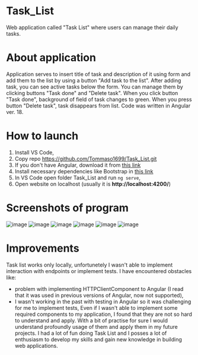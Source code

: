 # Task_List
Web application called "Task List" where users can manage their daily tasks.
# About application
Application serves to insert title of task and description of it using form and add them to the list by using a button "Add task to the list".
After adding task, you can see active tasks below the form. You can manage them by clicking buttons "Task done" and "Delete task". When you click
button "Task done", background of field of task changes to green. When you press button "Delete task", task disappears from list. Code was written
in Angular ver. 18.
# How to launch
1. Install VS Code,
2. Copy repo https://github.com/Tommaso1699/Task_List.git
3. If you don't have Angular, download it from [this link](https://angular.dev/installation)
4. Install necessary dependencies like Bootstrap in [this link](https://getbootstrap.com/)
5. In VS Code open folder Task_List and run ```ng serve```,
6. Open website on localhost (usually it is **http://localhost:4200/**)
# Screenshots of program
![image](https://github.com/user-attachments/assets/21b4a281-23ec-4ce2-a7d7-c99213babfed)
![image](https://github.com/user-attachments/assets/b23c604a-82ee-4a8c-83cf-a1f26e059444)
![image](https://github.com/user-attachments/assets/d39832b7-20fd-4e2c-ac3c-77a84afd5357)
![image](https://github.com/user-attachments/assets/0cd4a8a9-7dd5-4e3e-bb19-2ec7416e5adc)
![image](https://github.com/user-attachments/assets/ecb44b06-ccb7-40a4-ba6e-466b2218f0f5)
![image](https://github.com/user-attachments/assets/8dad932c-6aee-482f-99cb-2aac64b70acf)
# Improvements
Task list works only locally, unfortunetely I wasn't able to implement interaction with endpoints or implement tests. I have encountered obstacles like:
- problem with implementing HTTPClientComponent to Angular (I read that it was used in previous versions of Angular, now not supported),
- I wasn't working in the past with testing in Angular so it was challenging for me to implement tests,
Even if I wasn't able to implement some required components to my application, I found that they are not so hard to understand and apply.
With a bit of practise for sure I would understand profoundly usage of them and apply them in my future projects. I had a lot of fun doing Task
List and I posses a lot of enthusiasm to develop my skills and gain new knowledge in building web applications.





